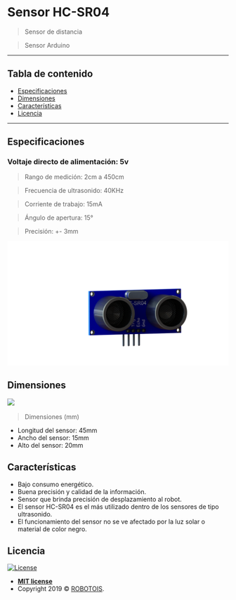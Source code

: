 # Sensor HC-SR04

>Sensor de distancia

> Sensor Arduino

---

## Tabla de contenido 
- [Especificaciones ](#Especificaciones )
- [Dimensiones](#Dimensiones)
- [Características ](#Características)
- [Licencia](#Licencia)

---
## Especificaciones

### Voltaje directo de alimentación: 5v
> Rango de medición: 2cm a 450cm

> Frecuencia de ultrasonido: 40KHz

> Corriente de trabajo: 15mA

> Ángulo de apertura: 15°

> Precisión: +- 3mm

[![](https://github.com/Robotois/robotois-robert/blob/master/specs/images/renders/HC-SR04.png)]()

## Dimensiones

[![](https://github.com/Robotois/robotois-robert/blob/master/specs/images/measures/Sensor%20Ultras%C3%B3nico.PNG)]()

> Dimensiones (mm)
- Longitud del sensor: 45mm
- Ancho del sensor: 15mm
- Alto del sensor: 20mm 
 

## Características

- Bajo consumo energético.
- Buena precisión y calidad de la información.
- Sensor que brinda precisión de desplazamiento al robot. 
- El sensor HC-SR04 es el más utilizado dentro de los sensores de tipo ultrasonido.
- El funcionamiento del sensor no se ve afectado por la luz solar o material de color negro.


## Licencia

[![License](http://img.shields.io/:license-mit-blue.svg?style=flat-square)](http://badges.mit-license.org)

- **[MIT license](http://opensource.org/licenses/mit-license.php)**
- Copyright 2019 © <a href="http://fvcproductions.com" target="_blank">ROBOTOIS</a>.
